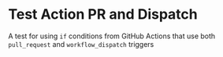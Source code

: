 # Test Action PR and Dispatch

A test for using `if` conditions from GitHub Actions that use both `pull_request` and `workflow_dispatch` triggers
